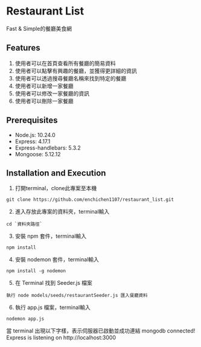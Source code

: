 # Restaurant List
Fast & Simple的餐廳美食網

## Features
1. 使用者可以在首頁查看所有餐廳的簡易資料
2. 使用者可以點擊有興趣的餐廳，並獲得更詳細的資訊
3. 使用者可以透過搜尋餐廳名稱來找到特定的餐廳
4. 使用者可以新增一家餐廳
5. 使用者可以修改一家餐廳的資訊
6. 使用者可以刪除一家餐廳

## Prerequisites
- Node.js: 10.24.0
- Express: 4.17.1
- Express-handlebars: 5.3.2
- Mongoose: 5.12.12

## Installation and Execution
1. 打開terminal，clone此專案至本機
```
git clone https://github.com/enchichen1107/restaurant_list.git

```
2. 進入存放此專案的資料夾，terminal輸入
```
cd `資料夾路徑`
```
3. 安裝 npm 套件，terminal輸入
```
npm install 
```
4. 安裝 nodemon 套件，terminal輸入
```
npm install -g nodemon
```
5. 在 Terminal 找到 Seeder.js 檔案
```
執行 node models/seeds/restaurantSeeder.js 匯入餐廳資料
```
6. 執行 app.js 檔案，terminal輸入
```
nodemon app.js
```
當 terminal 出現以下字樣，表示伺服器已啟動並成功連結
mongodb connected!
Express is listening on http://localhost:3000

